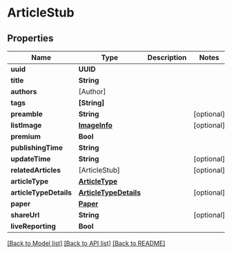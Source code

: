 # ArticleStub

## Properties
Name | Type | Description | Notes
------------ | ------------- | ------------- | -------------
**uuid** | **UUID** |  | 
**title** | **String** |  | 
**authors** | [Author] |  | 
**tags** | **[String]** |  | 
**preamble** | **String** |  | [optional] 
**listImage** | [**ImageInfo**](ImageInfo.md) |  | [optional] 
**premium** | **Bool** |  | 
**publishingTime** | **String** |  | 
**updateTime** | **String** |  | [optional] 
**relatedArticles** | [ArticleStub] |  | [optional] 
**articleType** | [**ArticleType**](ArticleType.md) |  | 
**articleTypeDetails** | [**ArticleTypeDetails**](ArticleTypeDetails.md) |  | [optional] 
**paper** | [**Paper**](Paper.md) |  | 
**shareUrl** | **String** |  | [optional] 
**liveReporting** | **Bool** |  | 

[[Back to Model list]](../README.md#documentation-for-models) [[Back to API list]](../README.md#documentation-for-api-endpoints) [[Back to README]](../README.md)


